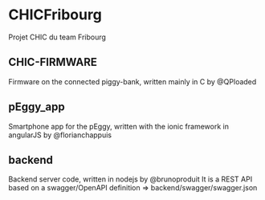 CHICFribourg
============
Projet CHIC du team Fribourg


CHIC-FIRMWARE
-------------
Firmware on the connected piggy-bank, written mainly in C by @QPloaded

pEggy_app
------------
Smartphone app for the pEggy, written with the ionic framework in angularJS by @florianchappuis


backend
-------
Backend server code, written in nodejs by @brunoproduit
It is a REST API based on a swagger/OpenAPI definition => backend/swagger/swagger.json
